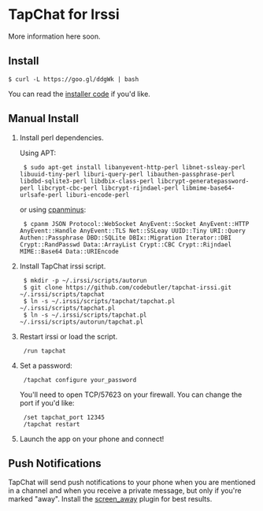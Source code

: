 # TapChat for Irssi

More information here soon.

## Install


    $ curl -L https://goo.gl/ddgWk | bash
   
You can read the [installer code](https://gist.github.com/2580715) if you'd like.

## Manual Install

1. Install perl dependencies.
  
	Using APT:
	
		$ sudo apt-get install libanyevent-http-perl libnet-ssleay-perl libuuid-tiny-perl liburi-query-perl libauthen-passphrase-perl libdbd-sqlite3-perl libdbix-class-perl libcrypt-generatepassword-perl libcrypt-cbc-perl libcrypt-rijndael-perl libmime-base64-urlsafe-perl liburi-encode-perl
		
	or using [cpanminus](https://github.com/miyagawa/cpanminus#readme):
	
        $ cpanm JSON Protocol::WebSocket AnyEvent::Socket AnyEvent::HTTP AnyEvent::Handle AnyEvent::TLS Net::SSLeay UUID::Tiny URI::Query Authen::Passphrase DBD::SQLite DBIx::Migration Iterator::DBI Crypt::RandPasswd Data::ArrayList Crypt::CBC Crypt::Rijndael MIME::Base64 Data::URIEncode


3. Install TapChat irssi script.

        $ mkdir -p ~/.irssi/scripts/autorun
        $ git clone https://github.com/codebutler/tapchat-irssi.git ~/.irssi/scripts/tapchat
        $ ln -s ~/.irssi/scripts/tapchat/tapchat.pl ~/.irssi/scripts/tapchat.pl
        $ ln -s ~/.irssi/scripts/tapchat.pl ~/.irssi/scripts/autorun/tapchat.pl

4. Restart irssi or load the script.

        /run tapchat

5. Set a password:

        /tapchat configure your_password

	You'll need to open TCP/57623 on your firewall. You can change the port if you'd like:
	
        /set tapchat_port 12345
        /tapchat restart
        
6. Launch the app on your phone and connect!

## Push Notifications

TapChat will send push notifications to your phone when you are mentioned in a channel and when you receive a private message, but only if you're marked "away". Install the [screen_away](http://scripts.irssi.org/html/screen_away.pl.html) plugin for best results.
